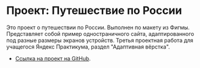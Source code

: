 # Проект: Путешествие по России

Это проект о путешествии по России.
Выполнен по макету из Фигмы.
Представляет собой пример одностраничного сайта, адаптированного под разные размеры экранов устройств. Третья проектная работа для учащегося Яндекс Практикума, раздел "Адаптивная вёрстка". 


* [Ссылка на проект на GitHub](https://marla202101.github.io/russian-travel/index.html).


